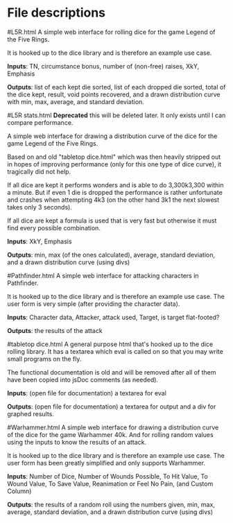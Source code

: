 File descriptions
=================
#L5R.html
A simple web interface for rolling dice for the game Legend of the Five Rings.

It is hooked up to the dice library and is therefore an example use case.

**Inputs**: TN, circumstance bonus, number of (non-free) raises, XkY, Emphasis

**Outputs**: list of each kept die sorted, list of each dropped die sorted, total of the dice kept, result, void points recovered,
and a drawn distribution curve with min, max, average, and standard deviation.


#L5R stats.html
**Deprecated** this will be deleted later. It only exists until I can compare performance.

A simple web interface for drawing a distribution curve of the dice for the game Legend of the Five Rings.

Based on and old "tabletop dice.html" which was then heavily stripped out in hopes of improving performance
(only for this one type of dice curve), it tragically did not help.

If all dice are kept it performs wonders and is able to do 3,300k3,300 within a minute. But if even
1 die is dropped the performance is rather unfortunate and crashes when attempting 4k3 (on the other
hand 3k1 the next slowest takes only 3 seconds).

If all dice are kept a formula is used that is very fast but otherwise it must find every possible
combination.

**Inputs**: XkY, Emphasis

**Outputs**: min, max (of the ones calculated), average, standard deviation, and a drawn distribution curve (using divs)


#Pathfinder.html
A simple web interface for attacking characters in Pathfinder.

It is hooked up to the dice library and is therefore an example use case.
The user form is very simple (after providing the character data).

**Inputs**: Character data, Attacker, attack used, Target, is target flat-footed?

**Outputs**: the results of the attack


#tabletop dice.html
A general purpose html that's hooked up to the dice rolling library. It has a textarea
which eval is called on so that you may write small programs on the fly.

The functional documentation is old and will be removed after all of them have been copied into jsDoc comments (as needed).

**Inputs**: (open file for documentation) a textarea for eval

**Outputs**: (open file for documentation) a textarea for output and a div for graphed results.


#Warhammer.html
A simple web interface for drawing a distribution curve of the dice for the game Warhammer 40k. And
for rolling random values using the inputs to know the results of an attack.

It is hooked up to the dice library and is therefore an example use case.
The user form has been greatly simplified and only supports Warhammer.

**Inputs**: Number of Dice, Number of Wounds Possible, To Hit Value, To Wound Value, To Save Value, Reanimation or Feel No Pain, (and Custom Column)

**Outputs**: the results of a random roll using the numbers given, min, max, average, standard deviation, and a drawn distribution curve (using divs)
